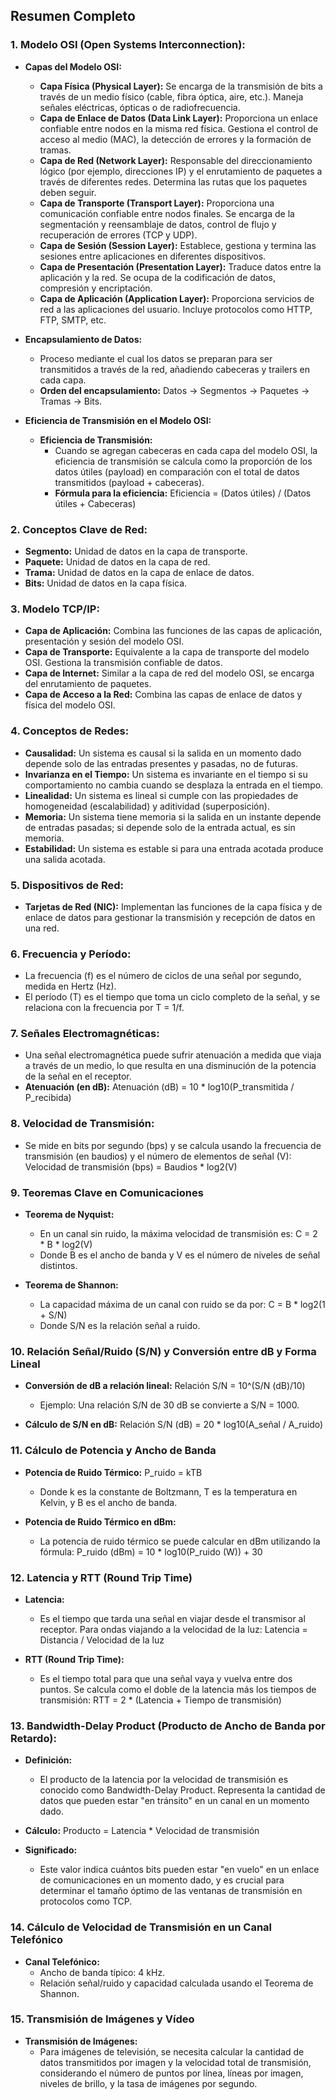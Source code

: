 ## Resumen Completo

### 1. **Modelo OSI (Open Systems Interconnection):**
   - **Capas del Modelo OSI:**
     - **Capa Física (Physical Layer):** Se encarga de la transmisión de bits a través de un medio físico (cable, fibra óptica, aire, etc.). Maneja señales eléctricas, ópticas o de radiofrecuencia.
     - **Capa de Enlace de Datos (Data Link Layer):** Proporciona un enlace confiable entre nodos en la misma red física. Gestiona el control de acceso al medio (MAC), la detección de errores y la formación de tramas.
     - **Capa de Red (Network Layer):** Responsable del direccionamiento lógico (por ejemplo, direcciones IP) y el enrutamiento de paquetes a través de diferentes redes. Determina las rutas que los paquetes deben seguir.
     - **Capa de Transporte (Transport Layer):** Proporciona una comunicación confiable entre nodos finales. Se encarga de la segmentación y reensamblaje de datos, control de flujo y recuperación de errores (TCP y UDP).
     - **Capa de Sesión (Session Layer):** Establece, gestiona y termina las sesiones entre aplicaciones en diferentes dispositivos.
     - **Capa de Presentación (Presentation Layer):** Traduce datos entre la aplicación y la red. Se ocupa de la codificación de datos, compresión y encriptación.
     - **Capa de Aplicación (Application Layer):** Proporciona servicios de red a las aplicaciones del usuario. Incluye protocolos como HTTP, FTP, SMTP, etc.

   - **Encapsulamiento de Datos:**
     - Proceso mediante el cual los datos se preparan para ser transmitidos a través de la red, añadiendo cabeceras y trailers en cada capa.
     - **Orden del encapsulamiento:** Datos → Segmentos → Paquetes → Tramas → Bits.
   
   - **Eficiencia de Transmisión en el Modelo OSI:**
     - **Eficiencia de Transmisión:**
       - Cuando se agregan cabeceras en cada capa del modelo OSI, la eficiencia de transmisión se calcula como la proporción de los datos útiles (payload) en comparación con el total de datos transmitidos (payload + cabeceras).
       - **Fórmula para la eficiencia:**
         Eficiencia = (Datos útiles) / (Datos útiles + Cabeceras)

### 2. **Conceptos Clave de Red:**
   - **Segmento:** Unidad de datos en la capa de transporte.
   - **Paquete:** Unidad de datos en la capa de red.
   - **Trama:** Unidad de datos en la capa de enlace de datos.
   - **Bits:** Unidad de datos en la capa física.

### 3. **Modelo TCP/IP:**
   - **Capa de Aplicación:** Combina las funciones de las capas de aplicación, presentación y sesión del modelo OSI.
   - **Capa de Transporte:** Equivalente a la capa de transporte del modelo OSI. Gestiona la transmisión confiable de datos.
   - **Capa de Internet:** Similar a la capa de red del modelo OSI, se encarga del enrutamiento de paquetes.
   - **Capa de Acceso a la Red:** Combina las capas de enlace de datos y física del modelo OSI.

### 4. **Conceptos de Redes:**
   - **Causalidad:** Un sistema es causal si la salida en un momento dado depende solo de las entradas presentes y pasadas, no de futuras.
   - **Invarianza en el Tiempo:** Un sistema es invariante en el tiempo si su comportamiento no cambia cuando se desplaza la entrada en el tiempo.
   - **Linealidad:** Un sistema es lineal si cumple con las propiedades de homogeneidad (escalabilidad) y aditividad (superposición).
   - **Memoria:** Un sistema tiene memoria si la salida en un instante depende de entradas pasadas; si depende solo de la entrada actual, es sin memoria.
   - **Estabilidad:** Un sistema es estable si para una entrada acotada produce una salida acotada.

### 5. **Dispositivos de Red:**
   - **Tarjetas de Red (NIC):** Implementan las funciones de la capa física y de enlace de datos para gestionar la transmisión y recepción de datos en una red.

### 6. **Frecuencia y Período:** 
   - La frecuencia (f) es el número de ciclos de una señal por segundo, medida en Hertz (Hz).
   - El período (T) es el tiempo que toma un ciclo completo de la señal, y se relaciona con la frecuencia por T = 1/f.

### 7. **Señales Electromagnéticas:**
   - Una señal electromagnética puede sufrir atenuación a medida que viaja a través de un medio, lo que resulta en una disminución de la potencia de la señal en el receptor.
   - **Atenuación (en dB):** 
     Atenuación (dB) = 10 * log10(P_transmitida / P_recibida)

### 8. **Velocidad de Transmisión:**
   - Se mide en bits por segundo (bps) y se calcula usando la frecuencia de transmisión (en baudios) y el número de elementos de señal (V):
     Velocidad de transmisión (bps) = Baudios * log2(V)

### 9. **Teoremas Clave en Comunicaciones**

- **Teorema de Nyquist:**
  - En un canal sin ruido, la máxima velocidad de transmisión es:
    C = 2 * B * log2(V)
  - Donde B es el ancho de banda y V es el número de niveles de señal distintos.

- **Teorema de Shannon:**
  - La capacidad máxima de un canal con ruido se da por:
    C = B * log2(1 + S/N)
  - Donde S/N es la relación señal a ruido.

### 10. **Relación Señal/Ruido (S/N) y Conversión entre dB y Forma Lineal**

- **Conversión de dB a relación lineal:**
  Relación S/N = 10^(S/N (dB)/10)
  - Ejemplo: Una relación S/N de 30 dB se convierte a S/N = 1000.

- **Cálculo de S/N en dB:**
  Relación S/N (dB) = 20 * log10(A_señal / A_ruido)

### 11. **Cálculo de Potencia y Ancho de Banda**

- **Potencia de Ruido Térmico:**
  P_ruido = kTB
  - Donde k es la constante de Boltzmann, T es la temperatura en Kelvin, y B es el ancho de banda.
  
- **Potencia de Ruido Térmico en dBm:**
  - La potencia de ruido térmico se puede calcular en dBm utilizando la fórmula:
    P_ruido (dBm) = 10 * log10(P_ruido (W)) + 30

### 12. **Latencia y RTT (Round Trip Time)**

- **Latencia:** 
  - Es el tiempo que tarda una señal en viajar desde el transmisor al receptor. Para ondas viajando a la velocidad de la luz:
    Latencia = Distancia / Velocidad de la luz

- **RTT (Round Trip Time):**
  - Es el tiempo total para que una señal vaya y vuelva entre dos puntos. Se calcula como el doble de la latencia más los tiempos de transmisión:
    RTT = 2 * (Latencia + Tiempo de transmisión)

### 13. **Bandwidth-Delay Product (Producto de Ancho de Banda por Retardo):**

- **Definición:**
  - El producto de la latencia por la velocidad de transmisión es conocido como Bandwidth-Delay Product. Representa la cantidad de datos que pueden estar "en tránsito" en un canal en un momento dado.
  
- **Cálculo:**
  Producto = Latencia * Velocidad de transmisión
  
- **Significado:**
  - Este valor indica cuántos bits pueden estar "en vuelo" en un enlace de comunicaciones en un momento dado, y es crucial para determinar el tamaño óptimo de las ventanas de transmisión en protocolos como TCP.

### 14. **Cálculo de Velocidad de Transmisión en un Canal Telefónico**

- **Canal Telefónico:**
  - Ancho de banda típico: 4 kHz.
  - Relación señal/ruido y capacidad calculada usando el Teorema de Shannon.

### 15. **Transmisión de Imágenes y Vídeo**

- **Transmisión de Imágenes:**
  - Para imágenes de televisión, se necesita calcular la cantidad de datos transmitidos por imagen y la velocidad total de transmisión, considerando el número de puntos por línea, líneas por imagen, niveles de brillo, y la tasa de imágenes por segundo.